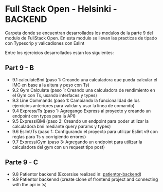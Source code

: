 # Full Stack Open - Helsinki - BACKEND

Carpeta donde se encuentran desarrollados los modulos de la parte 9 del modulo de FullStack Open.
En esta modulo se llevan las practicas de tipado con Typescrip y valicadiones con Eslint

Entre los ejercicios desarrollados estan los siguientes:

## Part 9 - B
- 9.1 calculateBmi (paso 1: Creando una calculadora que pueda calcular el IMC en base a la altura y peso con Ts)
- 9.2 Gym Calculate (paso 1: Creando una calculadora de rendimiento en el Gym con Ts, usando interfaces y types)
- 9.3 Line Commands (paso 1: Cambiando la funcionalidad de los ejercicios anteriores para validar y usar la linea de comando)
- 9.4 Express/Ts  (paso 1: Agregango Express al proyecto y creando un endpoint con types para la API)
- 9.5 Express/BMi (paso 2: Creando un endpoint para poder utilizar la calculadora bmi mediante query params y types)
- 9.6 Eslint/Ts (paso 1: Configurando el proyecto para utilizar Eslint v9 con reglas para Ts y corrigiendo errores)
- 9.7 Express/Gym (paso 3: Agregando un endpoint para utilizar la calculadora del gym con un request tipo post)

## Parte 9 - C
- 9.8 Patientor backend (Excersise realized in: [patientor-backend](https://github.com/fullstack-hy2020/patientor.git))
- 9.9 Patientor backennd (create clone of frontend project and connecting with the api in ts)
